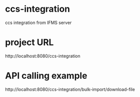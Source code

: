 # ccs-integration
ccs integration from IFMS server
# project URL
http://localhost:8080/ccs-integration
# API calling example
http://localhost:8080/ccs-integration/bulk-import/download-file

